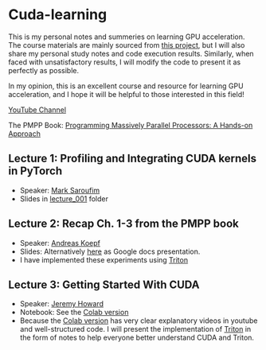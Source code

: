 # Cuda-learning
This is my personal notes and summeries on learning GPU acceleration. The course materials are mainly sourced from [this project](https://github.com/gpu-mode/lectures), but I will also share my personal study notes and code execution results. Similarly, when faced with unsatisfactory results, I will modify the code to present it as perfectly as possible.

In my opinion, this is an excellent course and resource for learning GPU acceleration, and I hope it will be helpful to those interested in this field!

[YouTube Channel](https://www.youtube.com/@GPUMODE)

The PMPP Book: [Programming Massively Parallel Processors: A Hands-on Approach](https://books.google.com.hk/books?hl=en&lr=&id=wcS_DAAAQBAJ&oi=fnd&pg=PP1&dq=Programming+Massively+Parallel+Processors&ots=HmaRvAFH5E&sig=OaeE86Y6DniTHdSivqYkK9TfWZY&redir_esc=y#v=onepage&q=Programming%20Massively%20Parallel%20Processors&f=false)


## Lecture 1: Profiling and Integrating CUDA kernels in PyTorch
- Speaker: [Mark Saroufim](https://twitter.com/marksaroufim)
- Slides in [lecture_001](https://docs.google.com/presentation/d/110dnMW94LX1ySWxu9La17AVUxjgSaQDLOotFC3BZZD4/edit?slide=id.g2658e4ac9dd_0_0#slide=id.g2658e4ac9dd_0_0) folder

## Lecture 2: Recap Ch. 1-3 from the PMPP book
- Speaker: [Andreas Koepf](https://twitter.com/neurosp1ke)
- Slides: Alternatively [here](https://docs.google.com/presentation/d/1deqvEHdqEC4LHUpStO6z3TT77Dt84fNAvTIAxBJgDck/edit#slide=id.g2b1444253e5_1_75) as Google docs presentation.
- I have implemented these experiments using [Triton](https://github.com/stevenstage/cuda-learning/tree/main/lecture002/triton)

## Lecture 3: Getting Started With CUDA
- Speaker: [Jeremy Howard](https://twitter.com/jeremyphoward)
- Notebook: See the [Colab version](https://colab.research.google.com/drive/180uk6frvMBeT4tywhhYXmz3PJaCIA_uk?usp=sharing)
- Because the [Colab version](https://colab.research.google.com/drive/180uk6frvMBeT4tywhhYXmz3PJaCIA_uk?usp=sharing) has very clear explanatory videos in youtube and well-structured code. I will present the implementation of [Triton](https://github.com/stevenstage/cuda-learning/tree/main/lecture002/triton) in the form of notes to help everyone better understand CUDA and Triton.






